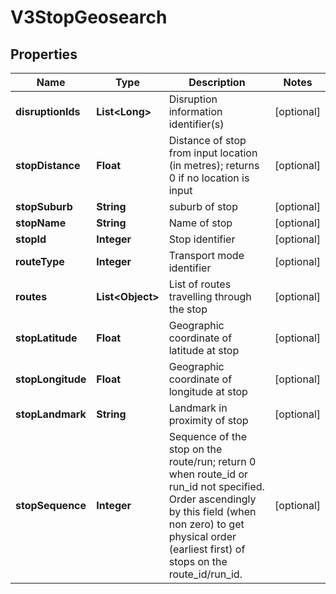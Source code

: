 
# V3StopGeosearch

## Properties
Name | Type | Description | Notes
------------ | ------------- | ------------- | -------------
**disruptionIds** | **List&lt;Long&gt;** | Disruption information identifier(s) |  [optional]
**stopDistance** | **Float** | Distance of stop from input location (in metres); returns 0 if no location is input |  [optional]
**stopSuburb** | **String** | suburb of stop |  [optional]
**stopName** | **String** | Name of stop |  [optional]
**stopId** | **Integer** | Stop identifier |  [optional]
**routeType** | **Integer** | Transport mode identifier |  [optional]
**routes** | **List&lt;Object&gt;** | List of routes travelling through the stop |  [optional]
**stopLatitude** | **Float** | Geographic coordinate of latitude at stop |  [optional]
**stopLongitude** | **Float** | Geographic coordinate of longitude at stop |  [optional]
**stopLandmark** | **String** | Landmark in proximity of stop |  [optional]
**stopSequence** | **Integer** | Sequence of the stop on the route/run; return 0 when route_id or run_id not specified. Order ascendingly by this field (when non zero) to get physical order (earliest first) of stops on the route_id/run_id. |  [optional]



